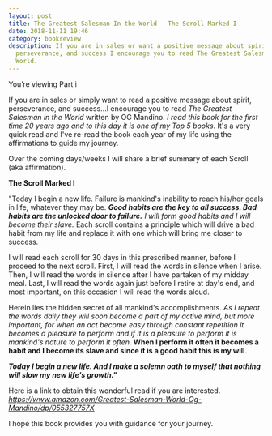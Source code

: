 ```yaml
---
layout: post
title: The Greatest Salesman In the World - The Scroll Marked I
date: 2018-11-11 19:46
category: bookreview
description: If you are in sales or want a positive message about spirit,
  perseverance, and success I encourage you to read The Greatest Salesman in the
  World.
---
```

You’re viewing Part i  

If you are in sales or simply want to read a positive message about spirit, perseverance, and success...I encourage you to read *The Greatest Salesman in the World* written by OG Mandino. *I read this book for the first time 20 years ago and to this day it is one of my Top 5 books*. It's a very quick read and I've re-read the book each year of my life using the affirmations to guide my journey.

Over the coming days/weeks I will share a brief summary of each Scroll (aka affirmation).

**The Scroll Marked I**

"Today I begin a new life. Failure is mankind's inability to reach his/her goals in life, whatever they may be. ***Good habits are the key to all success. Bad habits are the unlocked door to failure.*** *I will form good habits and I will become their slave.* Each scroll contains a principle which will drive a bad habit from my life and replace it with one which will bring me closer to success.

I will read each scroll for 30 days in this prescribed manner, before I proceed to the next scroll. First, I will read the words in silence when I arise. Then, I will read the words in silence after I have partaken of my midday meal. Last, I will read the words again just before I retire at day's end, and most important, on this occasion I will read the words aloud.

Herein lies the hidden secret of all mankind's accomplishments. *As I repeat the words daily they will soon become a part of my active mind, but more important, for when an act become easy through constant repetition it becomes a pleasure to perform and if it is a pleasure to perform it is mankind's nature to perform it often.* **When I perform it often it becomes a habit and I become its slave and since it is a good habit this is my will**.

***Today I begin a new life. And I make a solemn oath to myself that nothing will slow my new life's growth."***

Here is a link to obtain this wonderful read if you are interested. *<https://www.amazon.com/Greatest-Salesman-World-Og-Mandino/dp/055327757X>*

I hope this book provides you with guidance for your journey.